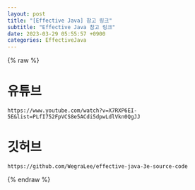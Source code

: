 ```yaml
---  
layout: post  
title: "[Effective Java] 참고 링크"  
subtitle: "Effective Java 참고 링크"  
date: 2023-03-29 05:55:57 +0900  
categories: EffectiveJava  
---  
```

{% raw %}  
  
# 유튜브  
	https://www.youtube.com/watch?v=X7RXP6EI-5E&list=PLfI752FpVCS8e5ACdi5dpwLdlVkn0QgJJ  
  
# 깃허브  
	https://github.com/WegraLee/effective-java-3e-source-code  
  
{% endraw %}